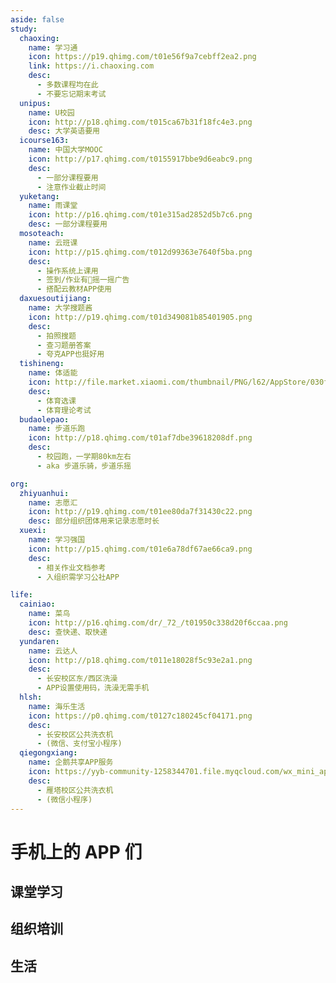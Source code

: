 ```yaml
---
aside: false
study:
  chaoxing:
    name: 学习通
    icon: https://p19.qhimg.com/t01e56f9a7cebff2ea2.png
    link: https://i.chaoxing.com
    desc:
      - 多数课程均在此
      - 不要忘记期末考试
  unipus:
    name: U校园
    icon: http://p18.qhimg.com/t015ca67b31f18fc4e3.png
    desc: 大学英语要用
  icourse163:
    name: 中国大学MOOC
    icon: http://p17.qhimg.com/t0155917bbe9d6eabc9.png
    desc:
      - 一部分课程要用
      - 注意作业截止时间
  yuketang:
    name: 雨课堂
    icon: http://p16.qhimg.com/t01e315ad2852d5b7c6.png
    desc: 一部分课程要用
  mosoteach:
    name: 云班课
    icon: http://p15.qhimg.com/t012d99363e7640f5ba.png
    desc:
      - 操作系统上课用
      - 签到/作业有💩摇一摇广告
      - 搭配云教材APP使用
  daxuesoutijiang:
    name: 大学搜题酱
    icon: http://p19.qhimg.com/t01d349081b85401905.png
    desc:
      - 拍照搜题
      - 查习题册答案
      - 夸克APP也挺好用
  tishineng:
    name: 体适能
    icon: http://file.market.xiaomi.com/thumbnail/PNG/l62/AppStore/030f185b65da24325a716e41b42724479524d6685
    desc:
      - 体育选课
      - 体育理论考试
  budaolepao:
    name: 步道乐跑
    icon: http://p18.qhimg.com/t01af7dbe39618208df.png
    desc:
      - 校园跑，一学期80km左右
      - aka 步道乐骑，步道乐摇

org:
  zhiyuanhui:
    name: 志愿汇
    icon: http://p19.qhimg.com/t01ee80da7f31430c22.png
    desc: 部分组织团体用来记录志愿时长
  xuexi:
    name: 学习强国
    icon: http://p15.qhimg.com/t01e6a78df67ae66ca9.png
    desc:
      - 相关作业文档参考
      - 入组织需学习公社APP

life:
  cainiao:
    name: 菜鸟
    icon: http://p16.qhimg.com/dr/_72_/t01950c338d20f6ccaa.png
    desc: 查快递、取快递
  yundaren:
    name: 云达人
    icon: http://p18.qhimg.com/t011e18028f5c93e2a1.png
    desc:
      - 长安校区东/西区洗澡
      - APP设置使用码，洗澡无需手机
  hlsh:
    name: 海乐生活
    icon: https://p0.qhimg.com/t0127c180245cf04171.png
    desc:
      - 长安校区公共洗衣机
      - (微信、支付宝小程序)
  qiegongxiang:
    name: 企鹅共享APP服务
    icon: https://yyb-community-1258344701.file.myqcloud.com/wx_mini_app_icon/wx52cfa5fc8d32a43d.png
    desc:
      - 雁塔校区公共洗衣机
      - (微信小程序)
---
```


<script setup>
import AppList from "/.vitepress/components/AppList.vue";
</script>

# 手机上的 APP 们

## 课堂学习

<AppList :data="$frontmatter.study" />

## 组织培训

<AppList :data="$frontmatter.org" />

## 生活

<AppList :data="$frontmatter.life" />
